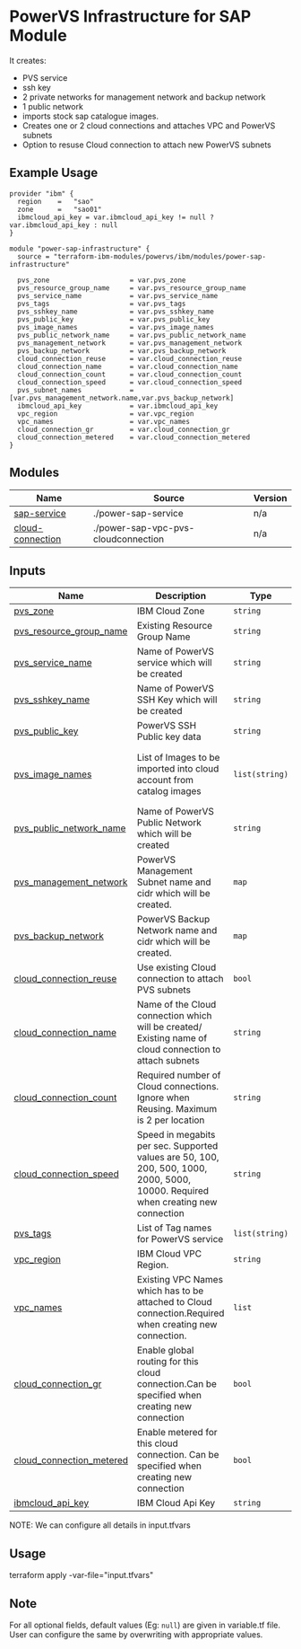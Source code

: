 # PowerVS Infrastructure for SAP Module

It creates:
- PVS service
- ssh key
- 2 private networks for management network and backup network
- 1 public network
- imports stock sap catalogue images.
- Creates one or 2 cloud connections and attaches VPC and PowerVS subnets
- Option to resuse Cloud connection to attach new PowerVS subnets

## Example Usage
```
provider "ibm" {
  region    =   "sao"
  zone      =   "sao01"
  ibmcloud_api_key = var.ibmcloud_api_key != null ? var.ibmcloud_api_key : null
}

module "power-sap-infrastructure" {
  source = "terraform-ibm-modules/powervs/ibm/modules/power-sap-infrastructure"

  pvs_zone                    = var.pvs_zone
  pvs_resource_group_name     = var.pvs_resource_group_name
  pvs_service_name            = var.pvs_service_name
  pvs_tags                    = var.pvs_tags
  pvs_sshkey_name             = var.pvs_sshkey_name
  pvs_public_key              = var.pvs_public_key
  pvs_image_names             = var.pvs_image_names
  pvs_public_network_name     = var.pvs_public_network_name
  pvs_management_network      = var.pvs_management_network
  pvs_backup_network          = var.pvs_backup_network
  cloud_connection_reuse      = var.cloud_connection_reuse
  cloud_connection_name       = var.cloud_connection_name
  cloud_connection_count      = var.cloud_connection_count
  cloud_connection_speed      = var.cloud_connection_speed
  pvs_subnet_names            = [var.pvs_management_network.name,var.pvs_backup_network]
  ibmcloud_api_key            = var.ibmcloud_api_key
  vpc_region                  = var.vpc_region
  vpc_names                   = var.vpc_names
  cloud_connection_gr         = var.cloud_connection_gr
  cloud_connection_metered    = var.cloud_connection_metered
}
```

<!-- BEGINNING OF PRE-COMMIT-TERRAFORM DOCS HOOK -->

## Modules

| Name | Source | Version |
|------|--------|---------|
| <a name="module_sap-service"></a> [sap-service](#module\_sap-service) | ./power-sap-service | n/a |
| <a name="module_cloud-connection"></a> [cloud-connection](#module\_cloud-connection) | ./power-sap-vpc-pvs-cloudconnection | n/a |

## Inputs

| Name                              | Description                                           | Type   | Default | Required |
|-----------------------------------|-------------------------------------------------------|--------|---------|----------|
| <a name="input_pvs_zone"></a> [pvs\_zone](#input\_pvs\_zone) | IBM Cloud Zone | `string` | n/a | yes |
| <a name="input_pvs_resource_group_name"></a> [pvs\_resource\_group\_name](#input\_pvs\_resource\_group\_name) | Existing Resource Group Name | `string` | n/a | yes |
| <a name="input_pvs_service_name"></a> [pvs\_service\_name](#input\_pvs\_service\_name) | Name of PowerVS service which will be created | `string` | n/a | yes |
| <a name="input_pvs_sshkey_name"></a> [pvs\_sshkey\_name](#input\_pvs\_sshkey\_name) | Name of PowerVS SSH Key which will be created | `string` | n/a | yes |
| <a name="input_pvs_public_key"></a> [pvs\_public\_key](#input\_pvs\_public\_key) | PowerVS SSH Public key data | `string` | n/a | yes |
| <a name="input_pvs_image_names"></a> [pvs\_image\_names](#input\_pvs\_image\_names) | List of Images to be imported into cloud account from catalog images | `list(string)` | <pre>[<br>  "Linux-SUSE-SAP-15-3",<br>  "Linux-RHEL-SAP-8-4"<br>]</pre> | optional |
| <a name="input_pvs_public_network_name"></a> [pvs\_public\_network\_name](#input\_pvs\_public\_network\_name) | Name of PowerVS Public Network which will be created | `string` | `"public_net"` | optional |
| <a name="input_pvs_management_network"></a> [pvs\_management\_network](#input\_pvs\_management\_network) | PowerVS Management Subnet name and cidr which will be created. | `map` | n/a | yes |
| <a name="input_pvs_backup_network"></a> [pvs\_backup\_network](#input\_pvs\_backup\_network) | PowerVS Backup Network name and cidr which will be created. | `map` | n/a | yes |
| <a name="input_cloud_connection_reuse"></a> [cloud\_connection\_reuse](#input\_cloud\_connection\_reuse) | Use existing Cloud connection to attach PVS subnets | `bool` | n/a | yes |
| <a name="input_cloud_connection_name"></a> [cloud\_connection\_name](#input\_cloud\_connection\_name) | Name of the Cloud connection which will be created/ Existing name of cloud connection to attach subnets | `string` | n/a | yes |
| <a name="input_cloud_connection_count"></a> [cloud\_connection\_count](#input\_cloud\_connection\_count) | Required number of Cloud connections. Ignore when Reusing. Maximum is 2 per location | `string` | `2` | optional |
| <a name="input_cloud_connection_speed"></a> [cloud\_connection\_speed](#input\_cloud\_connection\_speed) | Speed in megabits per sec. Supported values are 50, 100, 200, 500, 1000, 2000, 5000, 10000. Required when creating new connection | `string` | `null` | yes |
| <a name="input_pvs_tags"></a> [pvs\_tags](#input\_pvs\_tags) | List of Tag names for PowerVS service | `list(string)` | `null` | optional |
| <a name="input_vpc_region"></a> [vpc\_region](#input\_vpc\_region) | IBM Cloud VPC Region.| `string` | `null` | optional b 
| <a name="input_vpc_names"></a> [vpc\_names](#input\_vpc\_names) | Existing VPC Names which has to be attached to Cloud connection.Required when creating new connection.| `list` | `null` | optional |
| <a name="input_cloud_connection_gr"></a> [cloud\_connection\_gr](#input\_cloud\_connection\_gr) | Enable global routing for this cloud connection.Can be specified when creating new connection | `bool` | `null` | optional |
| <a name="input_cloud_connection_metered"></a> [cloud\_connection\_metered](#input\_cloud\_connection\_metered) | Enable metered for this cloud connection. Can be specified when creating new connection | `bool` | `null` | optional |
| <a name="input_ibmcloud_api_key"></a> [ibmcloud\_api\_key](#input\_ibmcloud\_api\_key) | IBM Cloud Api Key | `string` | `null` | optional |


<!-- END OF PRE-COMMIT-TERRAFORM DOCS HOOK -->

NOTE: We can configure all details in input.tfvars

## Usage

terraform apply -var-file="input.tfvars"

## Note

For all optional fields, default values (Eg: `null`) are given in variable.tf file. User can configure the same by overwriting with appropriate values.
